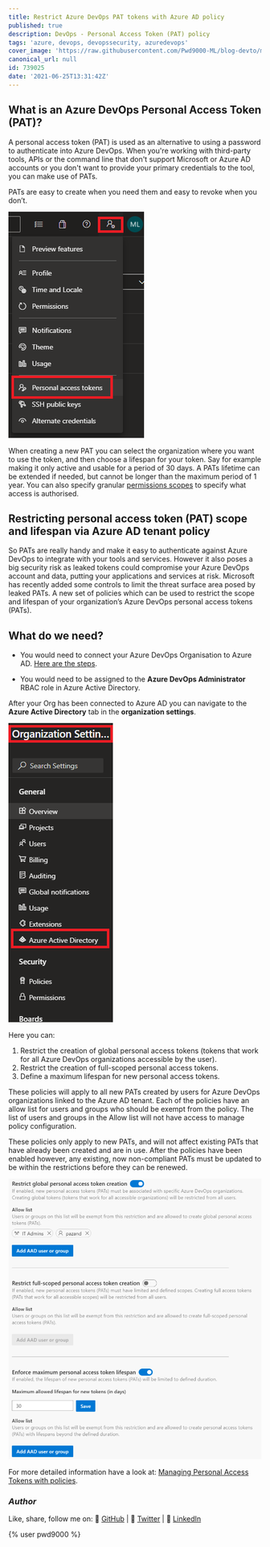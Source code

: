 ```yaml
---
title: Restrict Azure DevOps PAT tokens with Azure AD policy
published: true
description: DevOps - Personal Access Token (PAT) policy
tags: 'azure, devops, devopssecurity, azuredevops'
cover_image: 'https://raw.githubusercontent.com/Pwd9000-ML/blog-devto/main/posts/2021-DevOps-PAT-Token-Policy/assets/azure-pat2.png'
canonical_url: null
id: 739025
date: '2021-06-25T13:31:42Z'
---
```


## What is an Azure DevOps Personal Access Token (PAT)?

A personal access token (PAT) is used as an alternative to using a password to authenticate into Azure DevOps. When you're working with third-party tools, APIs or the command line that don't support Microsoft or Azure AD accounts or you don't want to provide your primary credentials to the tool, you can make use of PATs.

PATs are easy to create when you need them and easy to revoke when you don’t.

![newPat](https://raw.githubusercontent.com/Pwd9000-ML/blog-devto/main/posts/2021-DevOps-PAT-Token-Policy/assets/new-pat2.png)

When creating a new PAT you can select the organization where you want to use the token, and then choose a lifespan for your token. Say for example making it only active and usable for a period of 30 days. A PATs lifetime can be extended if needed, but cannot be longer than the maximum period of 1 year. You can also specify granular [permissions scopes](https://docs.microsoft.com/en-us/azure/devops/integrate/get-started/authentication/oauth?view=azure-devops#scopes) to specify what access is authorised.

## Restricting personal access token (PAT) scope and lifespan via Azure AD tenant policy

So PATs are really handy and make it easy to authenticate against Azure DevOps to integrate with your tools and services. However it also poses a big security risk as leaked tokens could compromise your Azure DevOps account and data, putting your applications and services at risk. Microsoft has recently added some controls to limit the threat surface area posed by leaked PATs. A new set of policies which can be used to restrict the scope and lifespan of your organization’s Azure DevOps personal access tokens (PATs).

## What do we need?

- You would need to connect your Azure DevOps Organisation to Azure AD. [Here are the steps](https://docs.microsoft.com/en-us/azure/devops/organizations/accounts/connect-organization-to-azure-ad?view=azure-devops#connect-your-organization-to-azure-ad).

- You would need to be assigned to the **Azure DevOps Administrator** RBAC role in Azure Active Directory.

After your Org has been connected to Azure AD you can navigate to the **Azure Active Directory** tab in the **organization settings**.

![Azuread](https://raw.githubusercontent.com/Pwd9000-ML/blog-devto/main/posts/2021-DevOps-PAT-Token-Policy/assets/azure-ad2.png)

Here you can:

1. Restrict the creation of global personal access tokens (tokens that work for all Azure DevOps organizations accessible by the user).
2. Restrict the creation of full-scoped personal access tokens.
3. Define a maximum lifespan for new personal access tokens.

These policies will apply to all new PATs created by users for Azure DevOps organizations linked to the Azure AD tenant. Each of the policies have an allow list for users and groups who should be exempt from the policy. The list of users and groups in the Allow list will not have access to manage policy configuration.

These policies only apply to new PATs, and will not affect existing PATs that have already been created and are in use. After the policies have been enabled however, any existing, now non-compliant PATs must be updated to be within the restrictions before they can be renewed.

![patpolicy](https://raw.githubusercontent.com/Pwd9000-ML/blog-devto/main/posts/2021-DevOps-PAT-Token-Policy/assets/pat-policy2.png)

For more detailed information have a look at: [Managing Personal Access Tokens with policies](https://docs.microsoft.com/en-us/azure/devops/organizations/accounts/manage-pats-with-policies-for-administrators?view=azure-devops).

### _Author_

Like, share, follow me on: :octopus: [GitHub](https://github.com/Pwd9000-ML) | :penguin: [Twitter](https://twitter.com/pwd9000) | :space_invader: [LinkedIn](https://www.linkedin.com/in/marcel-l-61b0a96b/)

{% user pwd9000 %}
